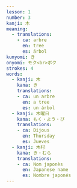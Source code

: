 ```yaml
---
lesson: 1
number: 3
kanji: 木
meaning:
  - translations:
    - ca: arbre
      en: tree
      es: árbol
kunyomi: き
onyomi: モク<br>ボク
strokes: 4
words:
  - kanji: 木
    kana: き
    translations:
    - ca: un arbre
      en: a tree
      es: un árbol
  - kanji: 木曜日
    kana: もく・よう・び
    translations:
    - ca: Dijous
      en: Thursday
      es: Jueves
  - kanji: 木村
    kana: き・むら
    translations:
    - ca: Nom japonès
      en: Japanese name
      es: Nombre japonés
---
```

